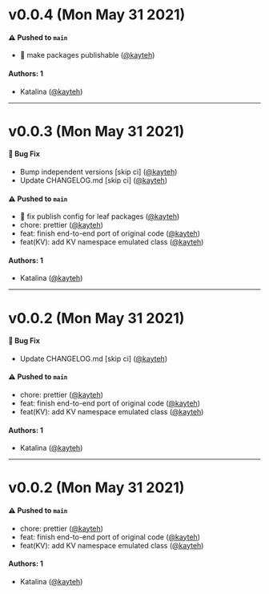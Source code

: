 # v0.0.4 (Mon May 31 2021)

#### ⚠️ Pushed to `main`

- 👷 make packages publishable ([@kayteh](https://github.com/kayteh))

#### Authors: 1

- Katalina ([@kayteh](https://github.com/kayteh))

---

# v0.0.3 (Mon May 31 2021)

#### 🐛 Bug Fix

- Bump independent versions \[skip ci\] ([@kayteh](https://github.com/kayteh))
- Update CHANGELOG.md \[skip ci\] ([@kayteh](https://github.com/kayteh))

#### ⚠️ Pushed to `main`

- 🔧 fix publish config for leaf packages ([@kayteh](https://github.com/kayteh))
- chore: prettier ([@kayteh](https://github.com/kayteh))
- feat: finish end-to-end port of original code ([@kayteh](https://github.com/kayteh))
- feat(KV): add KV namespace emulated class ([@kayteh](https://github.com/kayteh))

#### Authors: 1

- Katalina ([@kayteh](https://github.com/kayteh))

---

# v0.0.2 (Mon May 31 2021)

#### 🐛 Bug Fix

- Update CHANGELOG.md \[skip ci\] ([@kayteh](https://github.com/kayteh))

#### ⚠️ Pushed to `main`

- chore: prettier ([@kayteh](https://github.com/kayteh))
- feat: finish end-to-end port of original code ([@kayteh](https://github.com/kayteh))
- feat(KV): add KV namespace emulated class ([@kayteh](https://github.com/kayteh))

#### Authors: 1

- Katalina ([@kayteh](https://github.com/kayteh))

---

# v0.0.2 (Mon May 31 2021)

#### ⚠️ Pushed to `main`

- chore: prettier ([@kayteh](https://github.com/kayteh))
- feat: finish end-to-end port of original code ([@kayteh](https://github.com/kayteh))
- feat(KV): add KV namespace emulated class ([@kayteh](https://github.com/kayteh))

#### Authors: 1

- Katalina ([@kayteh](https://github.com/kayteh))

